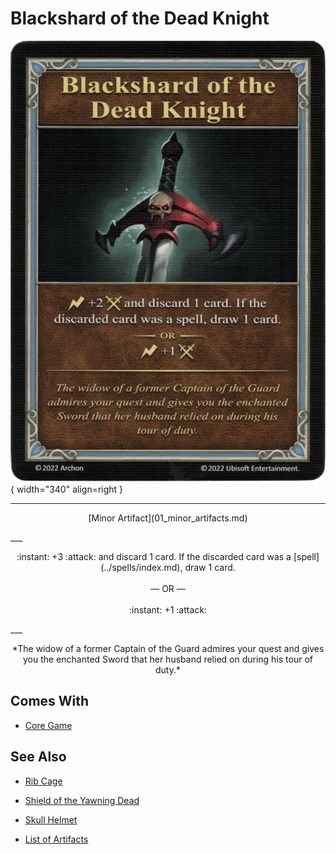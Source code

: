 # Blackshard of the Dead Knight

![Blackshard of the Dead Knight](../assets/artifacts_minor-blackshard_of_the_dead_knight.webp){ width="340" align=right }
___
<p style="text-align: center;" markdown>[Minor Artifact](01_minor_artifacts.md)</p>
___
<p style="text-align: center;" markdown>:instant: +3 :attack: and discard 1 card. If the discarded card was a [spell](../spells/index.md), draw 1 card.<br><br>— OR —<br><br>:instant: +1 :attack:</p>
___
<p style="text-align: center;" markdown>*The widow of a former Captain of the Guard admires your quest and gives you the enchanted Sword that her husband relied on during his tour of duty.*</p>


## Comes With

- [Core Game](../content/core_game.md)


## See Also

- [Rib Cage](rib_cage.md)
- [Shield of the Yawning Dead](shield_of_the_yawning_dead.md)
- [Skull Helmet](skull_helmet.md)

- [List of Artifacts](index.md)
